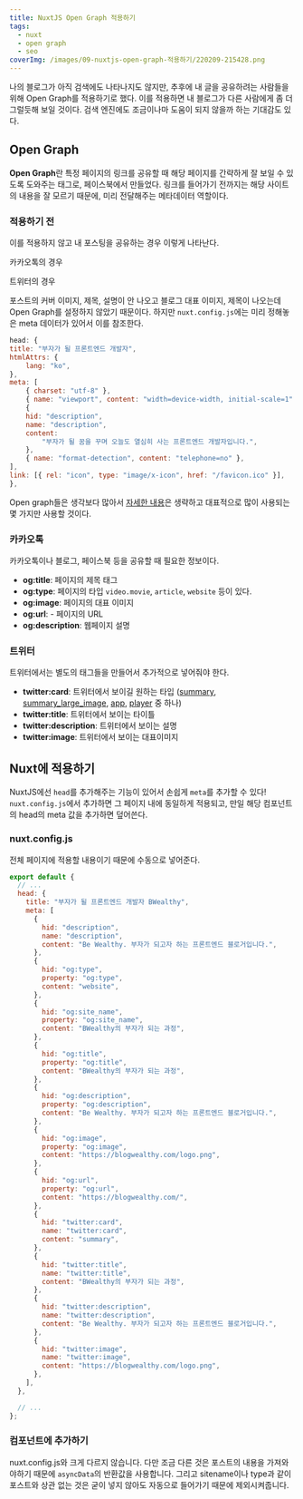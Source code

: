 ```yaml
---
title: NuxtJS Open Graph 적용하기
tags:
  - nuxt
  - open graph
  - seo
coverImg: /images/09-nuxtjs-open-graph-적용하기/220209-215428.png
---
```


나의 블로그가 아직 검색에도 나타나지도 않지만, 추후에 내 글을 공유하려는 사람들을 위해 Open Graph를 적용하기로 했다. 이를 적용하면 내 블로그가 다른 사람에게 좀 더 그럴듯해 보일 것이다. 검색 엔진에도 조금이나마 도움이 되지 않을까 하는 기대감도 있다.

<!--more-->

## Open Graph

**Open Graph**란 특정 페이지의 링크를 공유할 때 해당 페이지를 간략하게 잘 보일 수 있도록 도와주는 태그로, 페이스북에서 만들었다. 링크를 들어가기 전까지는 해당 사이트의 내용을 잘 모르기 때문에, 미리 전달해주는 메타데이터 역할이다.

### 적용하기 전

이를 적용하지 않고 내 포스팅을 공유하는 경우 이렇게 나타난다.

카카오톡의 경우

<post-img src="/images/09-nuxtjs-open-graph-적용하기/220209-215428.png"></post-img>

트위터의 경우

<post-img src="/images/09-nuxtjs-open-graph-적용하기/220209-210754.png"></post-img>

포스트의 커버 이미지, 제목, 설명이 안 나오고 블로그 대표 이미지, 제목이 나오는데 Open Graph를 설정하지 않았기 때문이다. 하지만 `nuxt.config.js`에는 미리 정해놓은 meta 데이터가 있어서 이를 참조한다.

```js [nuxt.config.js]
head: {
title: "부자가 될 프론트엔드 개발자",
htmlAttrs: {
    lang: "ko",
},
meta: [
    { charset: "utf-8" },
    { name: "viewport", content: "width=device-width, initial-scale=1" },
    {
    hid: "description",
    name: "description",
    content:
        "부자가 될 꿈을 꾸며 오늘도 열심히 사는 프론트엔드 개발자입니다.",
    },
    { name: "format-detection", content: "telephone=no" },
],
link: [{ rel: "icon", type: "image/x-icon", href: "/favicon.ico" }],
},
```

Open graph들은 생각보다 많아서 [자세한 내용](https://ogp.me/)은 생략하고 대표적으로 많이 사용되는 몇 가지만 사용할 것이다.

### 카카오톡

카카오톡이나 블로그, 페이스북 등을 공유할 때 필요한 정보이다.

- **og:title**: 페이지의 제목 태그
- **og:type**: 페이지의 타입 `video.movie`, `article`, `website` 등이 있다.
- **og:image**: 페이지의 대표 이미지
- **og:url**: - 페이지의 URL
- **og:description**: 웹페이지 설명

### 트위터

트위터에서는 별도의 태그들을 만들어서 추가적으로 넣어줘야 한다.

- **twitter:card**: 트위터에서 보이길 원하는 타입 ([summary](https://developer.twitter.com/en/docs/twitter-for-websites/cards/overview/summary-card-with-large-image), [summary_large_image](https://developer.twitter.com/en/docs/twitter-for-websites/cards/overview/summary-card-with-large-image), [app](https://developer.twitter.com/en/docs/twitter-for-websites/cards/overview/app-card), [player](https://developer.twitter.com/en/docs/twitter-for-websites/cards/overview/player-card) 중 하나)
- **twitter:title**: 트위터에서 보이는 타이틀
- **twitter:description**: 트위터에서 보이는 설명
- **twitter:image**: 트위터에서 보이는 대표이미지

## Nuxt에 적용하기

NuxtJS에선 `head`를 추가해주는 기능이 있어서 손쉽게 `meta`를 추가할 수 있다! `nuxt.config.js`에서 추가하면 그 페이지 내에 동일하게 적용되고, 만일 해당 컴포넌트의 head의 meta 값을 추가하면 덮어쓴다.

### nuxt.config.js

전체 페이지에 적용할 내용이기 때문에 수동으로 넣어준다.

```js [nuxt.config.js]
export default {
  // ...
  head: {
    title: "부자가 될 프론트엔드 개발자 BWealthy",
    meta: [
      {
        hid: "description",
        name: "description",
        content: "Be Wealthy. 부자가 되고자 하는 프론트엔드 블로거입니다.",
      },
      {
        hid: "og:type",
        property: "og:type",
        content: "website",
      },
      {
        hid: "og:site_name",
        property: "og:site_name",
        content: "BWealthy의 부자가 되는 과정",
      },
      {
        hid: "og:title",
        property: "og:title",
        content: "BWealthy의 부자가 되는 과정",
      },
      {
        hid: "og:description",
        property: "og:description",
        content: "Be Wealthy. 부자가 되고자 하는 프론트엔드 블로거입니다.",
      },
      {
        hid: "og:image",
        property: "og:image",
        content: "https://blogwealthy.com/logo.png",
      },
      {
        hid: "og:url",
        property: "og:url",
        content: "https://blogwealthy.com/",
      },
      {
        hid: "twitter:card",
        name: "twitter:card",
        content: "summary",
      },
      {
        hid: "twitter:title",
        name: "twitter:title",
        content: "BWealthy의 부자가 되는 과정",
      },
      {
        hid: "twitter:description",
        name: "twitter:description",
        content: "Be Wealthy. 부자가 되고자 하는 프론트엔드 블로거입니다.",
      },
      {
        hid: "twitter:image",
        name: "twitter:image",
        content: "https://blogwealthy.com/logo.png",
      },
    ],
  },

  // ...
};
```

### 컴포넌트에 추가하기

nuxt.config.js와 크게 다르지 않습니다. 다만 조금 다른 것은 포스트의 내용을 가져와야하기 때문에 `asyncData`의 반환값을 사용합니다. 그리고 sitename이나 type과 같이 포스트와 상관 없는 것은 굳이 넣지 않아도 자동으로 들어가기 때문에 제외시켜줍니다.

```js [nuxt.config.js]

```

